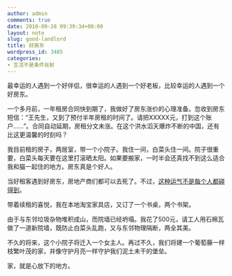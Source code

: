 ```yaml
---
author: admin
comments: true
date: 2010-09-28 09:39:34+00:00
layout: note
slug: good-landlord
title: 好房东
wordpress_id: 3485
categories:
- 生活不是条件反射
---
```


最幸运的人遇到一个好伴侣，很幸运的人遇到一个好老板，比较幸运的人遇到一个好房东。

一个多月前，一年租房合同快到期了，我做好了房东涨价的心理准备。忽收到房东短信：“王先生，又到了预付半年房租的时间了。请把XXXXX元，打到这个账户……”。合同自动延期，房租分文未涨。在这个洪水滔天爆炸不断的中国，还有比这更温馨的时刻吗？

我目前租的房子，两居室，带一个小院子。我住一间，白菜头住一间。院子很重要，白菜头每天要在这里打滚晒太阳。如果要搬家，一时半会还真找不到这么适合我和猫一起住的地方。房东真是个好人。

当好租客遇到好房东，房地产商们都可以去死了。不过，[这种运气不是每个人都碰得到](http://www.baibanbao.net/2009/07/01/bye-bye-landlady/)。

带着续租的喜悦，我在本地淘宝家具店，又订了一个书桌，两个书架。

由于与东邻垃圾杂物堆积成山，而院墙已经坍塌。我花了500元，请工人用石棉瓦做了一道新院墙，既防止白菜头乱跑，又与东邻物理隔断，两全其美。

不久的将来，这个小院子将迁入一个女主人。再过不久，我们将建一个葡萄藤一样枝繁叶茂的家，并像守护月亮一样守护我们泥土未干的堡垒。  

家，就是心放下的地方。
